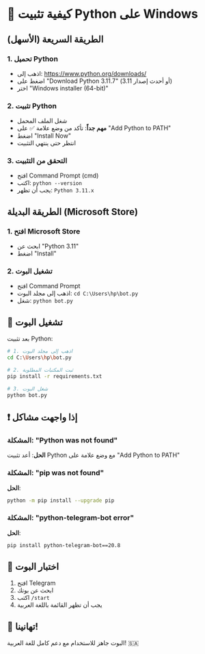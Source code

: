 # 🐍 كيفية تثبيت Python على Windows

## الطريقة السريعة (الأسهل)

### 1. تحميل Python
- اذهب إلى: https://www.python.org/downloads/
- اضغط على "Download Python 3.11.7" (أو أحدث إصدار 3.11)
- اختر "Windows installer (64-bit)"

### 2. تثبيت Python
- شغل الملف المحمل
- **مهم جداً**: تأكد من وضع علامة ✅ على "Add Python to PATH"
- اضغط "Install Now"
- انتظر حتى ينتهي التثبيت

### 3. التحقق من التثبيت
- افتح Command Prompt (cmd)
- اكتب: `python --version`
- يجب أن تظهر: `Python 3.11.x`

## الطريقة البديلة (Microsoft Store)

### 1. افتح Microsoft Store
- ابحث عن "Python 3.11"
- اضغط "Install"

### 2. تشغيل البوت
- افتح Command Prompt
- اذهب إلى مجلد البوت: `cd C:\Users\hp\bot.py`
- شغل: `python bot.py`

## 🚀 تشغيل البوت

بعد تثبيت Python:

```bash
# 1. اذهب إلى مجلد البوت
cd C:\Users\hp\bot.py

# 2. ثبت المكتبات المطلوبة
pip install -r requirements.txt

# 3. شغل البوت
python bot.py
```

## ❗ إذا واجهت مشاكل

### المشكلة: "Python was not found"
**الحل**: أعد تثبيت Python مع وضع علامة على "Add Python to PATH"

### المشكلة: "pip was not found"
**الحل**: 
```bash
python -m pip install --upgrade pip
```

### المشكلة: "python-telegram-bot error"
**الحل**:
```bash
pip install python-telegram-bot==20.8
```

## 📱 اختبار البوت

1. افتح Telegram
2. ابحث عن بوتك
3. اكتب `/start`
4. يجب أن تظهر القائمة باللغة العربية

## 🎉 تهانينا!

البوت جاهز للاستخدام مع دعم كامل للغة العربية! 🇸🇦
